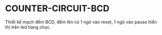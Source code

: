 # COUNTER-CIRCUIT-BCD
Thiết kế mạch đếm BCD, đếm lên có 1 ngõ vào reset, 1 ngõ vào pause hiển thị trên led hàng chục.
